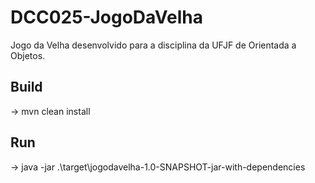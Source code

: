 # DCC025-JogoDaVelha
Jogo da Velha desenvolvido para a disciplina da UFJF de Orientada a Objetos.

## Build
-> mvn clean install

## Run
-> java -jar .\target\jogodavelha-1.0-SNAPSHOT-jar-with-dependencies
